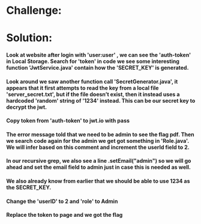 # Challenge:


# Solution:

#### Look at website after login with 'user:user' , we can see the 'auth-token' in Local Storage. Search for 'token' in code we see some interesting function 'JwtService.java' contain how the 'SECRET_KEY' is generated.

#### Look around we saw another function call 'SecretGenerator.java', it appears that it first attempts to read the key from a local file 'server_secret.txt', but if the file doesn’t exist, then it instead uses a hardcoded 'random' string of '1234' instead. This can be our secret key to decrypt the jwt.

#### Copy token from 'auth-token' to jwt.io with pass

#### The error message told that we need to be admin to see the flag pdf. Then we search code again for the admin we get got something in 'Role.java'. We will infer based on this comment and increment the userId field to 2.

#### In our recursive grep, we also see a line .setEmail("admin") so we will go ahead and set the email field to admin just in case this is needed as well.

#### We also already know from earlier that we should be able to use 1234 as the SECRET_KEY.

#### Change the 'userID' to 2 and 'role' to Admin

#### Replace the token to page and we got the flag
